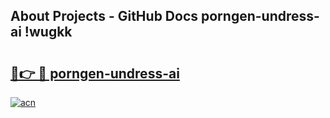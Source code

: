 ## About Projects - GitHub Docs porngen-undress-ai !wugkk

# <h2><a href="https://andorid.site?title=porngen-undress-ai&ref=13PRO">🔗👉 🔴 porngen-undress-ai</a></h2>

[![acn](https://github.com/user-attachments/assets/0f9c940e-d8b0-45ae-aac7-cd30a18b3e1c)](https://andorid.site?title=porngen-undress-ai&ref=13PRO)

